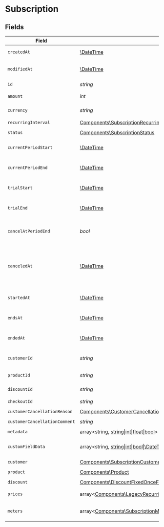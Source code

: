 # Subscription


## Fields

| Field                                                                                                                                                                                                                                                                                                                                                  | Type                                                                                                                                                                                                                                                                                                                                                   | Required                                                                                                                                                                                                                                                                                                                                               | Description                                                                                                                                                                                                                                                                                                                                            |
| ------------------------------------------------------------------------------------------------------------------------------------------------------------------------------------------------------------------------------------------------------------------------------------------------------------------------------------------------------ | ------------------------------------------------------------------------------------------------------------------------------------------------------------------------------------------------------------------------------------------------------------------------------------------------------------------------------------------------------ | ------------------------------------------------------------------------------------------------------------------------------------------------------------------------------------------------------------------------------------------------------------------------------------------------------------------------------------------------------ | ------------------------------------------------------------------------------------------------------------------------------------------------------------------------------------------------------------------------------------------------------------------------------------------------------------------------------------------------------ |
| `createdAt`                                                                                                                                                                                                                                                                                                                                            | [\DateTime](https://www.php.net/manual/en/class.datetime.php)                                                                                                                                                                                                                                                                                          | :heavy_check_mark:                                                                                                                                                                                                                                                                                                                                     | Creation timestamp of the object.                                                                                                                                                                                                                                                                                                                      |
| `modifiedAt`                                                                                                                                                                                                                                                                                                                                           | [\DateTime](https://www.php.net/manual/en/class.datetime.php)                                                                                                                                                                                                                                                                                          | :heavy_check_mark:                                                                                                                                                                                                                                                                                                                                     | Last modification timestamp of the object.                                                                                                                                                                                                                                                                                                             |
| `id`                                                                                                                                                                                                                                                                                                                                                   | *string*                                                                                                                                                                                                                                                                                                                                               | :heavy_check_mark:                                                                                                                                                                                                                                                                                                                                     | The ID of the object.                                                                                                                                                                                                                                                                                                                                  |
| `amount`                                                                                                                                                                                                                                                                                                                                               | *int*                                                                                                                                                                                                                                                                                                                                                  | :heavy_check_mark:                                                                                                                                                                                                                                                                                                                                     | The amount of the subscription.                                                                                                                                                                                                                                                                                                                        |
| `currency`                                                                                                                                                                                                                                                                                                                                             | *string*                                                                                                                                                                                                                                                                                                                                               | :heavy_check_mark:                                                                                                                                                                                                                                                                                                                                     | The currency of the subscription.                                                                                                                                                                                                                                                                                                                      |
| `recurringInterval`                                                                                                                                                                                                                                                                                                                                    | [Components\SubscriptionRecurringInterval](../../Models/Components/SubscriptionRecurringInterval.md)                                                                                                                                                                                                                                                   | :heavy_check_mark:                                                                                                                                                                                                                                                                                                                                     | N/A                                                                                                                                                                                                                                                                                                                                                    |
| `status`                                                                                                                                                                                                                                                                                                                                               | [Components\SubscriptionStatus](../../Models/Components/SubscriptionStatus.md)                                                                                                                                                                                                                                                                         | :heavy_check_mark:                                                                                                                                                                                                                                                                                                                                     | N/A                                                                                                                                                                                                                                                                                                                                                    |
| `currentPeriodStart`                                                                                                                                                                                                                                                                                                                                   | [\DateTime](https://www.php.net/manual/en/class.datetime.php)                                                                                                                                                                                                                                                                                          | :heavy_check_mark:                                                                                                                                                                                                                                                                                                                                     | The start timestamp of the current billing period.                                                                                                                                                                                                                                                                                                     |
| `currentPeriodEnd`                                                                                                                                                                                                                                                                                                                                     | [\DateTime](https://www.php.net/manual/en/class.datetime.php)                                                                                                                                                                                                                                                                                          | :heavy_check_mark:                                                                                                                                                                                                                                                                                                                                     | The end timestamp of the current billing period.                                                                                                                                                                                                                                                                                                       |
| `trialStart`                                                                                                                                                                                                                                                                                                                                           | [\DateTime](https://www.php.net/manual/en/class.datetime.php)                                                                                                                                                                                                                                                                                          | :heavy_check_mark:                                                                                                                                                                                                                                                                                                                                     | The start timestamp of the trial period, if any.                                                                                                                                                                                                                                                                                                       |
| `trialEnd`                                                                                                                                                                                                                                                                                                                                             | [\DateTime](https://www.php.net/manual/en/class.datetime.php)                                                                                                                                                                                                                                                                                          | :heavy_check_mark:                                                                                                                                                                                                                                                                                                                                     | The end timestamp of the trial period, if any.                                                                                                                                                                                                                                                                                                         |
| `cancelAtPeriodEnd`                                                                                                                                                                                                                                                                                                                                    | *bool*                                                                                                                                                                                                                                                                                                                                                 | :heavy_check_mark:                                                                                                                                                                                                                                                                                                                                     | Whether the subscription will be canceled at the end of the current period.                                                                                                                                                                                                                                                                            |
| `canceledAt`                                                                                                                                                                                                                                                                                                                                           | [\DateTime](https://www.php.net/manual/en/class.datetime.php)                                                                                                                                                                                                                                                                                          | :heavy_check_mark:                                                                                                                                                                                                                                                                                                                                     | The timestamp when the subscription was canceled. The subscription might still be active if `cancel_at_period_end` is `true`.                                                                                                                                                                                                                          |
| `startedAt`                                                                                                                                                                                                                                                                                                                                            | [\DateTime](https://www.php.net/manual/en/class.datetime.php)                                                                                                                                                                                                                                                                                          | :heavy_check_mark:                                                                                                                                                                                                                                                                                                                                     | The timestamp when the subscription started.                                                                                                                                                                                                                                                                                                           |
| `endsAt`                                                                                                                                                                                                                                                                                                                                               | [\DateTime](https://www.php.net/manual/en/class.datetime.php)                                                                                                                                                                                                                                                                                          | :heavy_check_mark:                                                                                                                                                                                                                                                                                                                                     | The timestamp when the subscription will end.                                                                                                                                                                                                                                                                                                          |
| `endedAt`                                                                                                                                                                                                                                                                                                                                              | [\DateTime](https://www.php.net/manual/en/class.datetime.php)                                                                                                                                                                                                                                                                                          | :heavy_check_mark:                                                                                                                                                                                                                                                                                                                                     | The timestamp when the subscription ended.                                                                                                                                                                                                                                                                                                             |
| `customerId`                                                                                                                                                                                                                                                                                                                                           | *string*                                                                                                                                                                                                                                                                                                                                               | :heavy_check_mark:                                                                                                                                                                                                                                                                                                                                     | The ID of the subscribed customer.                                                                                                                                                                                                                                                                                                                     |
| `productId`                                                                                                                                                                                                                                                                                                                                            | *string*                                                                                                                                                                                                                                                                                                                                               | :heavy_check_mark:                                                                                                                                                                                                                                                                                                                                     | The ID of the subscribed product.                                                                                                                                                                                                                                                                                                                      |
| `discountId`                                                                                                                                                                                                                                                                                                                                           | *string*                                                                                                                                                                                                                                                                                                                                               | :heavy_check_mark:                                                                                                                                                                                                                                                                                                                                     | The ID of the applied discount, if any.                                                                                                                                                                                                                                                                                                                |
| `checkoutId`                                                                                                                                                                                                                                                                                                                                           | *string*                                                                                                                                                                                                                                                                                                                                               | :heavy_check_mark:                                                                                                                                                                                                                                                                                                                                     | N/A                                                                                                                                                                                                                                                                                                                                                    |
| `customerCancellationReason`                                                                                                                                                                                                                                                                                                                           | [Components\CustomerCancellationReason](../../Models/Components/CustomerCancellationReason.md)                                                                                                                                                                                                                                                         | :heavy_check_mark:                                                                                                                                                                                                                                                                                                                                     | N/A                                                                                                                                                                                                                                                                                                                                                    |
| `customerCancellationComment`                                                                                                                                                                                                                                                                                                                          | *string*                                                                                                                                                                                                                                                                                                                                               | :heavy_check_mark:                                                                                                                                                                                                                                                                                                                                     | N/A                                                                                                                                                                                                                                                                                                                                                    |
| `metadata`                                                                                                                                                                                                                                                                                                                                             | array<string, [string\|int\|float\|bool](../../Models/Components/Metadata.md)>                                                                                                                                                                                                                                                                         | :heavy_check_mark:                                                                                                                                                                                                                                                                                                                                     | N/A                                                                                                                                                                                                                                                                                                                                                    |
| `customFieldData`                                                                                                                                                                                                                                                                                                                                      | array<string, [string\|int\|bool\|\DateTime](../../Models/Components/CustomFieldData.md)>                                                                                                                                                                                                                                                              | :heavy_minus_sign:                                                                                                                                                                                                                                                                                                                                     | Key-value object storing custom field values.                                                                                                                                                                                                                                                                                                          |
| `customer`                                                                                                                                                                                                                                                                                                                                             | [Components\SubscriptionCustomer](../../Models/Components/SubscriptionCustomer.md)                                                                                                                                                                                                                                                                     | :heavy_check_mark:                                                                                                                                                                                                                                                                                                                                     | N/A                                                                                                                                                                                                                                                                                                                                                    |
| `product`                                                                                                                                                                                                                                                                                                                                              | [Components\Product](../../Models/Components/Product.md)                                                                                                                                                                                                                                                                                               | :heavy_check_mark:                                                                                                                                                                                                                                                                                                                                     | A product.                                                                                                                                                                                                                                                                                                                                             |
| `discount`                                                                                                                                                                                                                                                                                                                                             | [Components\DiscountFixedOnceForeverDurationBase\|Components\DiscountFixedRepeatDurationBase\|Components\DiscountPercentageOnceForeverDurationBase\|Components\DiscountPercentageRepeatDurationBase](../../Models/Components/SubscriptionDiscount.md)                                                                                                  | :heavy_check_mark:                                                                                                                                                                                                                                                                                                                                     | N/A                                                                                                                                                                                                                                                                                                                                                    |
| `prices`                                                                                                                                                                                                                                                                                                                                               | array<[Components\LegacyRecurringProductPriceFixed\|Components\LegacyRecurringProductPriceCustom\|Components\LegacyRecurringProductPriceFree\|Components\ProductPriceFixed\|Components\ProductPriceCustom\|Components\ProductPriceFree\|Components\ProductPriceSeatBased\|Components\ProductPriceMeteredUnit](../../Models/Components/SubscriptionPrices.md)> | :heavy_check_mark:                                                                                                                                                                                                                                                                                                                                     | List of enabled prices for the subscription.                                                                                                                                                                                                                                                                                                           |
| `meters`                                                                                                                                                                                                                                                                                                                                               | array<[Components\SubscriptionMeter](../../Models/Components/SubscriptionMeter.md)>                                                                                                                                                                                                                                                                    | :heavy_check_mark:                                                                                                                                                                                                                                                                                                                                     | List of meters associated with the subscription.                                                                                                                                                                                                                                                                                                       |